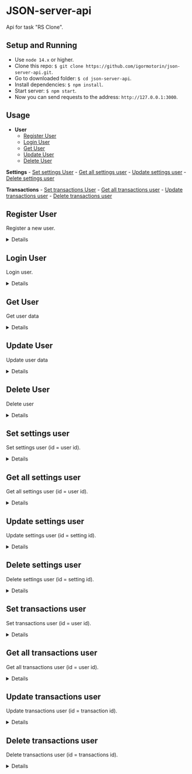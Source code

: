 # JSON-server-api
Api for task "RS Clone".

## Setup and Running

- Use `node 14.x` or higher.
- Clone this repo: `$ git clone https://github.com/igormotorin/json-server-api.git`.
- Go to downloaded folder: `$ cd json-server-api`.
- Install dependencies: `$ npm install`.
- Start server: `$ npm start`.
- Now you can send requests to the address: `http://127.0.0.1:3000`.

## Usage

- **User**
    - [Register User](https://github.com/igormotorin/json-server-api#register-user)
    - [Login User](https://github.com/igormotorin/json-server-api#login-user)
    - [Get User](https://github.com/igormotorin/json-server-api#get-user)
    - [Update User](https://github.com/igormotorin/json-server-api#update-user)
    - [Delete User](https://github.com/igormotorin/json-server-api#delete-user)

**Settings**
    - [Set settings User](https://github.com/igormotorin/json-server-api#set-settings-user)
    - [Get all settings user](https://github.com/igormotorin/json-server-api#get-all-settings-user)
    - [Update settings user](https://github.com/igormotorin/json-server-api#update-settings-user)
    - [Delete settings user](https://github.com/igormotorin/json-server-api#delete-settings-user)
    

**Transactions**
    - [Set transactions User](https://github.com/igormotorin/json-server-api#set-transactions-user)
    - [Get all transactions user](https://github.com/igormotorin/json-server-api#get-all-transactions-user)
    - [Update transactions user](https://github.com/igormotorin/json-server-api#update-transactions-user)
    - [Delete transactions user](https://github.com/igormotorin/json-server-api#delete-transactions-user)



**Register User**
----
Register a new user.

<details>

* **URL**

    /register

* **Method:**

    `POST`

* **Headers:**

    `'Content-Type': 'application/json'`

*  **URL Params**

    None

* **Query Params**

    None

* **Data Params**

    ```typescript
      {
        email: string,
        password: string
      }
    ```

* **Success Response:**

  * **Code:** 201 CREATED <br />
    **Content:** 
    ```json
      {
        "accessToken": "eyJhbGciOiJIUzI1NiIsInR5cCI6IkpXVCJ9.eyJlbWFpbCI6Im9saXZpZXJAbWFpbC5jb20iLCJpYXQiOjE2NzU0MDAyMDEsImV4cCI6MTY3NTQwMzgwMSwic3ViIjoiMyJ9.rb6HiOz3JLsY8JUNovCE6vTjtBBXBQiC80Ru7_ADcl4",
        "user": {
            "email": "olivier@mail.com",
            "id": 3
        }
    }
    ```
 
* **Error Response:**

   * **Code:** 400 Bad Request <br />
    **Content:** 
    `"Email and password are required"`

    * **Code:** 400 Bad Request <br />
    **Content:** 
    `"Email already exists"`



* **Notes:**

    None

</details>


**Login User**
----
Login user.

<details>

* **URL**

    /login

* **Method:**

    `POST`

* **Headers:**

    `'Content-Type': 'application/json'`

*  **URL Params**

    None

* **Query Params**

    None

* **Data Params**

    ```typescript
      {
        email: string,
        password: string
      }
    ```

* **Success Response:**

  * **Code:** 200 OK <br />
    **Content:** 
    ```json
      {
        "accessToken": "eyJhbGciOiJIUzI1NiIsInR5cCI6IkpXVCJ9.eyJlbWFpbCI6Im9saXZpZXJAbWFpbC5jb20iLCJpYXQiOjE2NzU0MDAyMDEsImV4cCI6MTY3NTQwMzgwMSwic3ViIjoiMyJ9.rb6HiOz3JLsY8JUNovCE6vTjtBBXBQiC80Ru7_ADcl4",
        "user": {
            "email": "olivier@mail.com",
            "id": 3
        }
    }
    ```
 
* **Error Response:**

   * **Code:** 400 Bad Request <br />
    **Content:** 
    `"Cannot find user"`

    * **Code:** 400 Bad Request <br />
    **Content:** 
    `"Incorrect password"`

    * **Code:** 400 Bad Request <br />
    **Content:** 
    `"Email and password are required"`


* **Notes:**

    None

</details>



**Get User**
----
Get user data

<details>

* **URL**

    /users/:id

* **Method:**

    `GET`

* **Headers:**
   
    `'Authorization': 'Bearer eyJhbGciOiJIUzI1NiIsInR5cCI6IkpXVCJ9.eyJlbWFpbCI6Im9saXZpZXIxQG1haWwuY29tIiwiaWF0IjoxNjc1NDAyMjM1LCJleHAiOjE2NzU0MDU4MzUsInN1YiI6IjEifQ.V_lNh4EXi2DtVcOD7UDrZblxFFmYeoEufxshsLIJ_ik'`

*  **URL Params**

    **Required:**
 
    `id=[integer]`

* **Query Params**

    None

* **Data Params**

    None

* **Success Response:**

  * **Code:** 200 OK <br />
    **Content:** 
    ```json
      {
        "email": "olivier12@mail.com",
        "password": "$2a$10$dvRIbUcWuFkuY/gJsi5fAORBJ9DsHmSOLawKzT4Rzf7C6mon/cwWe",
        "id": 1
     }
    ```
 
* **Error Response:**

  * **Code:** 403 Forbidden <br />
    **Content:** 
    `"Private resource replacement: request body must have a reference to the owner id"`

* **Notes:**

    None

</details>


**Update User**
----
Update user data

<details>

* **URL**

    /users/:id

* **Method:**

    `PUT`

* **Headers:**

    `'Content-Type': 'application/json'`
    `'Authorization': 'Bearer eyJhbGciOiJIUzI1NiIsInR5cCI6IkpXVCJ9.eyJlbWFpbCI6Im9saXZpZXIxQG1haWwuY29tIiwiaWF0IjoxNjc1NDAyMjM1LCJleHAiOjE2NzU0MDU4MzUsInN1YiI6IjEifQ.V_lNh4EXi2DtVcOD7UDrZblxFFmYeoEufxshsLIJ_ik'`

*  **URL Params**

    **Required:**
 
    `id=[integer]`

* **Query Params**

    None

* **Data Params**

   ```typescript
      {
        email: string,
        password: string
      }
    ```

* **Success Response:**

  * **Code:** 200 OK <br />
    **Content:** 
    ```json
      {
        "email": "olivier12@mail.com",
        "password": "$2a$10$dvRIbUcWuFkuY/gJsi5fAORBJ9DsHmSOLawKzT4Rzf7C6mon/cwWe",
        "id": 1
     }
    ```
 
* **Error Response:**

  * **Code:** 403 Forbidden <br />
    **Content:** 
    `"Private resource replacement: request body must have a reference to the owner id"`

* **Notes:**

    None

</details>



**Delete User**
----
Delete user

<details>

* **URL**

    /users/:id

* **Method:**

    `DELETE`

* **Headers:**
    
    `'Authorization': 'Bearer eyJhbGciOiJIUzI1NiIsInR5cCI6IkpXVCJ9.eyJlbWFpbCI6Im9saXZpZXIxQG1haWwuY29tIiwiaWF0IjoxNjc1NDAyMjM1LCJleHAiOjE2NzU0MDU4MzUsInN1YiI6IjEifQ.V_lNh4EXi2DtVcOD7UDrZblxFFmYeoEufxshsLIJ_ik'`

*  **URL Params**

    **Required:**
 
    `id=[integer]`

* **Query Params**

    None

* **Data Params**

    None

* **Success Response:**

  * **Code:** 200 OK <br />
    **Content:** 
    ```json
      {}
    ```
 
* **Error Response:**

  * **Code:** 401 Unauthorized <br />
    **Content:** 
    `"Cannot read properties of undefined (reading 'id')"`

* **Notes:**

    None

</details>




**Set settings user**
----
Set settings user (id = user id).

<details>

* **URL**

    /users/:id/settings

* **Method:**

    `POST`

* **Headers:**

    `'Content-Type': 'application/json'`

    `'Authorization': 'Bearer eyJhbGciOiJIUzI1NiIsInR5cCI6IkpXVCJ9.eyJlbWFpbCI6Im9saXZpZXIxQG1haWwuY29tIiwiaWF0IjoxNjc1NDAyMjM1LCJleHAiOjE2NzU0MDU4MzUsInN1YiI6IjEifQ.V_lNh4EXi2DtVcOD7UDrZblxFFmYeoEufxshsLIJ_ik'`

*  **URL Params**

    **Required:**
 
    `id=[integer]`

* **Query Params**

    None

* **Data Params**

    ```typescript
    {
    "lang": "en",
    "theme": "black",
    "currency": "usd",
    "userId": 3    
    }
    ```

* **Success Response:**

  * **Code:** 201 Created <br />
    **Content:** 
    ```json
      {
    "lang": "en",
    "theme": "black",
    "currency": "usd",
    "userId": 3,
    "id": 7
    }
    ```
 
* **Error Response:**

  * **Code:** 403 Forbidden <br />
    **Content:** 
    `"Private resource creation: request body must have a reference to the owner id"`

  * **Code:** 401 Unauthorized <br />
    **Content:** 
    `"invalid token"`

* **Notes:**

    None

</details>



**Get all settings user**
----
Get all settings user (id = user id).

<details>

* **URL**

    /user/:id/settings

* **Method:**

    `GET`

* **Headers:**
    
    `'Authorization': 'Bearer eyJhbGciOiJIUzI1NiIsInR5cCI6IkpXVCJ9.eyJlbWFpbCI6Im9saXZpZXIxQG1haWwuY29tIiwiaWF0IjoxNjc1NDAyMjM1LCJleHAiOjE2NzU0MDU4MzUsInN1YiI6IjEifQ.V_lNh4EXi2DtVcOD7UDrZblxFFmYeoEufxshsLIJ_ik'`

*  **URL Params**

     **Required:**
 
    `id=[integer]`

* **Query Params**

    None

* **Data Params**

    none

* **Success Response:**

  * **Code:** 200 OK <br />
    **Content:** 
    ```json
      [
    {
        "lang": "en",
        "theme": "dddd",
        "currency": "usd",
        "userId": "3",
        "id": 6
    },
    {
        "lang": "en",
        "theme": "rrrrr",
        "currency": "usd",
        "userId": 3,
        "id": 7
    },
    {
        "lang": "en",
        "theme": "rrrrr",
        "currency": "usd",
        "userId": 3,
        "id": 8
    }
    ]
    ```
 
* **Error Response:**

  * **Code:** 403 Forbidden <br />
    **Content:** 
    `"Private resource creation: request body must have a reference to the owner id"`

  * **Code:** 401 Unauthorized <br />
    **Content:** 
    `"invalid token"`

* **Notes:**

    None

</details>



**Update settings user**
----
Update settings user (id = setting id).

<details>

* **URL**

    /settings/:id

* **Method:**

    `PUT`

* **Headers:**

    `'Content-Type': 'application/json'`

    `'Authorization': 'Bearer eyJhbGciOiJIUzI1NiIsInR5cCI6IkpXVCJ9.eyJlbWFpbCI6Im9saXZpZXIxQG1haWwuY29tIiwiaWF0IjoxNjc1NDAyMjM1LCJleHAiOjE2NzU0MDU4MzUsInN1YiI6IjEifQ.V_lNh4EXi2DtVcOD7UDrZblxFFmYeoEufxshsLIJ_ik'`

*  **URL Params**

   **Required:**
 
    `id=[integer]`

* **Query Params**

    None

* **Data Params**

    ```typescript
      {
        "lang": "en",
        "theme": "black",
        "currency": "usd",
        "userId": 3
    }
    ```

* **Success Response:**

  * **Code:** 200 OK <br />
    **Content:** 
    ```json
      {
    "lang": "en",
    "theme": "black",
    "currency": "usd",
    "userId": 3,
    "id": 7
    }
    ```
 
* **Error Response:**

  * **Code:** 403 Forbidden <br />
    **Content:** 
    `"Private resource creation: request body must have a reference to the owner id"`

  * **Code:** 401 Unauthorized <br />
    **Content:** 
    `"invalid token"`

* **Notes:**

    None

</details>




**Delete settings user**
----
Delete settings user (id = setting id).

<details>

* **URL**

    /settings/:id

* **Method:**

    `DELETE`

* **Headers:**
    

    `'Authorization': 'Bearer eyJhbGciOiJIUzI1NiIsInR5cCI6IkpXVCJ9.eyJlbWFpbCI6Im9saXZpZXIxQG1haWwuY29tIiwiaWF0IjoxNjc1NDAyMjM1LCJleHAiOjE2NzU0MDU4MzUsInN1YiI6IjEifQ.V_lNh4EXi2DtVcOD7UDrZblxFFmYeoEufxshsLIJ_ik'`

*  **URL Params**

    
   **Required:**
 
    `id=[integer]`

* **Query Params**

    None

* **Data Params**

    None

* **Success Response:**

  * **Code:** 200 OK <br />
    **Content:** 
    ```json
      {}
    ```
 
* **Error Response:**

  * **Code:** 403 Forbidden <br />
    **Content:** 
    `"Private resource creation: request body must have a reference to the owner id"`

  * **Code:** 401 Unauthorized <br />
    **Content:** 
    `"invalid token"`

* **Notes:**

    None

</details>




**Set transactions user**
----
Set transactions user (id = user id).

<details>

* **URL**

    /users/:id/transactions

* **Method:**

    `POST`

* **Headers:**

    `'Content-Type': 'application/json'`

    `'Authorization': 'Bearer eyJhbGciOiJIUzI1NiIsInR5cCI6IkpXVCJ9.eyJlbWFpbCI6Im9saXZpZXIxQG1haWwuY29tIiwiaWF0IjoxNjc1NDAyMjM1LCJleHAiOjE2NzU0MDU4MzUsInN1YiI6IjEifQ.V_lNh4EXi2DtVcOD7UDrZblxFFmYeoEufxshsLIJ_ik'`

*  **URL Params**

    **Required:**
 
    `id=[integer]`

* **Query Params**

    None

* **Data Params**

    ```typescript
    {
        "type": "expense",
        "category": "mobile",
        "subcategory": "tele2",
        "description": "апрель",
        "data": "1",
        "time": "1",
        "sum": 100,      
        "userId": 3
    }
    ```

* **Success Response:**

  * **Code:** 201 Created <br />
    **Content:** 
    ```json
      {
        "type": "expense",
        "category": "mobile",
        "subcategory": "tele2",
        "description": "апрель",
        "data": "1",
        "time": "1",
        "sum": 100,
        "userId": "3",
        "id": 3
    }
    ```
 
* **Error Response:**

  * **Code:** 403 Forbidden <br />
    **Content:** 
    `"Private resource creation: request body must have a reference to the owner id"`

  * **Code:** 401 Unauthorized <br />
    **Content:** 
    `"invalid token"`

* **Notes:**

    None

</details>



**Get all transactions user**
----
Get all transactions user (id = user id).

<details>

* **URL**

    /user/:id/transactions

* **Method:**

    `GET`

* **Headers:**
    
    `'Authorization': 'Bearer eyJhbGciOiJIUzI1NiIsInR5cCI6IkpXVCJ9.eyJlbWFpbCI6Im9saXZpZXIxQG1haWwuY29tIiwiaWF0IjoxNjc1NDAyMjM1LCJleHAiOjE2NzU0MDU4MzUsInN1YiI6IjEifQ.V_lNh4EXi2DtVcOD7UDrZblxFFmYeoEufxshsLIJ_ik'`

*  **URL Params**

     **Required:**
 
    `id=[integer]`

* **Query Params**

    None

* **Data Params**

    none

* **Success Response:**

  * **Code:** 200 OK <br />
    **Content:** 
    ```json
      [
        {
            "type": "expense",
            "category": "mobile",
            "subcategory": "tele2",
            "description": "апрель",
            "data": "1",
            "time": "1",
            "sum": 100,
            "userId": "3",
            "id": 3
        }
    ]
    ```
 
* **Error Response:**

  * **Code:** 403 Forbidden <br />
    **Content:** 
    `"Private resource creation: request body must have a reference to the owner id"`

  * **Code:** 401 Unauthorized <br />
    **Content:** 
    `"invalid token"`

* **Notes:**

    None

</details>



**Update transactions user**
----
Update transactions user (id = transaction id).

<details>

* **URL**

    /transactions/:id

* **Method:**

    `PUT`

* **Headers:**

    `'Content-Type': 'application/json'`

    `'Authorization': 'Bearer eyJhbGciOiJIUzI1NiIsInR5cCI6IkpXVCJ9.eyJlbWFpbCI6Im9saXZpZXIxQG1haWwuY29tIiwiaWF0IjoxNjc1NDAyMjM1LCJleHAiOjE2NzU0MDU4MzUsInN1YiI6IjEifQ.V_lNh4EXi2DtVcOD7UDrZblxFFmYeoEufxshsLIJ_ik'`

*  **URL Params**

   **Required:**
 
    `id=[integer]`

* **Query Params**

    None

* **Data Params**

    ```typescript
    {
        "type": "expense111",
        "category": "mobile",
        "subcategory": "tele2",
        "description": "апрель",
        "data": "1",
        "time": "1",
        "sum": 100,      
        "userId": 3
    }
    ```

* **Success Response:**

  * **Code:** 200 OK <br />
    **Content:** 
    ```json
    {
        "type": "expense111",
        "category": "mobile",
        "subcategory": "tele2",
        "description": "апрель",
        "data": "1",
        "time": "1",
        "sum": 100,
        "userId": 3,
        "id": 3
    }
    ```
 
* **Error Response:**

  * **Code:** 403 Forbidden <br />
    **Content:** 
    `"Private resource creation: request body must have a reference to the owner id"`

  * **Code:** 401 Unauthorized <br />
    **Content:** 
    `"invalid token"`

* **Notes:**

    None

</details>




**Delete transactions user**
----
Delete transactions user (id = transactions id).

<details>

* **URL**

    /transactions/:id

* **Method:**

    `DELETE`

* **Headers:**
    

    `'Authorization': 'Bearer eyJhbGciOiJIUzI1NiIsInR5cCI6IkpXVCJ9.eyJlbWFpbCI6Im9saXZpZXIxQG1haWwuY29tIiwiaWF0IjoxNjc1NDAyMjM1LCJleHAiOjE2NzU0MDU4MzUsInN1YiI6IjEifQ.V_lNh4EXi2DtVcOD7UDrZblxFFmYeoEufxshsLIJ_ik'`

*  **URL Params**

    **Required:**
 
    `id=[integer]`

* **Query Params**

    None

* **Data Params**

    None

* **Success Response:**

  * **Code:** 200 OK <br />
    **Content:** 
    ```json
      {}
    ```
 
* **Error Response:**

  * **Code:** 403 Forbidden <br />
    **Content:** 
    `"Private resource creation: request body must have a reference to the owner id"`

  * **Code:** 401 Unauthorized <br />
    **Content:** 
    `"invalid token"`

* **Notes:**

    None

</details>